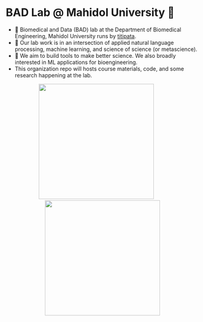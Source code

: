 # BAD Lab @ Mahidol University 👋

- 💫 Biomedical and Data (BAD) lab at the Department of Biomedical Engineering, Mahidol University runs by [titipata](https://github.com/titipata).
- 🍙 Our lab work is in an intersection of applied natural language processing, machine learning, and science of science (or metascience).
- 🧠 We aim to build tools to make better science. We also broadly interested in ML applications for bioengineering.
- This organization repo will hosts course materials, code, and some research happening at the lab.

<p align="center">
  <img src="https://raw.githubusercontent.com/mu-badlab/.github/main/profile/sos-light.png" width="300">
  &nbsp; &nbsp; &nbsp; &nbsp;
  <img src="https://raw.githubusercontent.com/mu-badlab/.github/main/profile/applied-ml-nlp-light.png" width="300">
</p>
